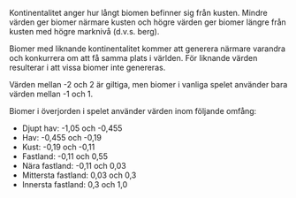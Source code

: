 Kontinentalitet anger hur långt biomen befinner sig från kusten. Mindre värden ger biomer närmare kusten och högre värden ger biomer längre från kusten med högre marknivå (d.v.s. berg).

Biomer med liknande kontinentalitet kommer att generera närmare varandra och konkurrera om att få samma plats i världen. För liknande värden resulterar i att vissa biomer inte genereras.

Värden mellan -2 och 2 är giltiga, men biomer i vanliga spelet använder bara värden mellan -1 och 1.

Biomer i överjorden i spelet använder värden inom följande omfång:

* Djupt hav: -1,05 och -0,455
* Hav: -0,455 och -0,19
* Kust: -0,19 och -0,11
* Fastland: -0,11 och 0,55
* Nära fastland: -0,11 och 0,03
* Mittersta fastland: 0,03 och 0,3
* Innersta fastland: 0,3 och 1,0